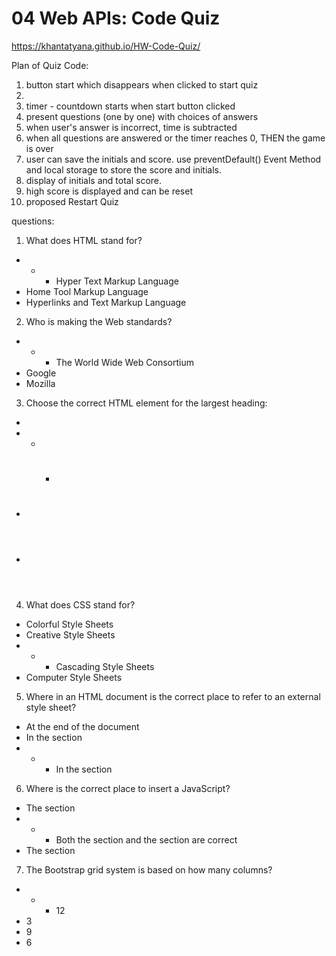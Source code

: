 # 04 Web APIs: Code Quiz


https://khantatyana.github.io/HW-Code-Quiz/


Plan of Quiz Code:

1. button start which disappears when clicked to start quiz
2. 
3. timer - countdown starts when start button clicked
4. present questions (one by one) with choices of answers
5. when user's answer is incorrect, time is subtracted
6. when all questions are answered or the timer reaches 0, THEN the game is over
7. user can save the initials and score. use preventDefault() Event Method and local storage to store the score and initials.
8. display of initials and total score.
9. high score is displayed and can be reset 
10. proposed Restart Quiz

questions:
1. What does HTML stand for?
* * * Hyper Text Markup Language
* Home Tool Markup Language
* Hyperlinks and Text Markup Language

2. Who is making the Web standards?
* * * The World Wide Web Consortium
* Google
* Mozilla

3. Choose the correct HTML element for the largest heading:
* <head>
* * * <h1>
* <h6>
* <header>

4. What does CSS stand for?
* Colorful Style Sheets
* Creative Style Sheets
* * * Cascading Style Sheets
* Computer Style Sheets

5. Where in an HTML document is the correct place to refer to an external style sheet?
* At the end of the document
* In the <body> section
* * * In the <head> section

6. Where is the correct place to insert a JavaScript?
* The <head> section
* * * Both the <head> section and the <body> section are correct
* The <body> section

7. The Bootstrap grid system is based on how many columns?
* * * 12
* 3
* 9
* 6




